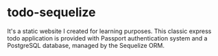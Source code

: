 # todo-sequelize

It's a static website I created for learning purposes. 
This classic express todo application is provided with Passport authentication system and a PostgreSQL database,
managed by the Sequelize ORM.
